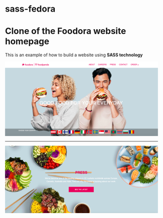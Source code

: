 # sass-fedora

<h1>Clone of the Foodora website homepage</h1>
This is an example of how to build a website using <b>SASS technology</b>



![](screenshot_1.png)
<hr></hr> 

![](screenshot_2.png)

